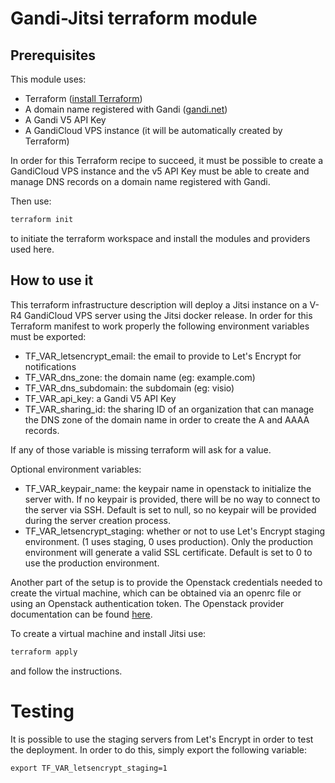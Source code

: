 # Gandi-Jitsi terraform module

## Prerequisites

This module uses:

- Terraform ([install Terraform][1])
- A domain name registered with Gandi ([gandi.net](https://www.gandi.net/))
- A Gandi V5 API Key
- A GandiCloud VPS instance (it will be automatically created by Terraform)

In order for this Terraform recipe to succeed, it must be possible to create a GandiCloud VPS instance and the v5 API Key must be able to create and manage DNS records on a domain name registered with Gandi.

Then use:

```bash
terraform init
```

to initiate the terraform workspace and install the modules and providers used here.

## How to use it

This terraform infrastructure description will deploy a Jitsi instance on a V-R4 GandiCloud VPS server using the Jitsi docker release.
In order for this Terraform manifest to work properly the following environment variables must be exported:

 - TF_VAR_letsencrypt_email: the email to provide to Let's Encrypt for notifications
 - TF_VAR_dns_zone: the domain name (eg: example.com)
 - TF_VAR_dns_subdomain: the subdomain (eg: visio)
 - TF_VAR_api_key: a Gandi V5 API Key
 - TF_VAR_sharing_id: the sharing ID of an organization that can manage the DNS zone of the domain name in order to create the A and AAAA records.

If any of those variable is missing terraform will ask for a value.

Optional environment variables:

 - TF_VAR_keypair_name: the keypair name in openstack to initialize the server with. If no keypair is provided, there will be no way to connect to the server via SSH. Default is set to null, so no keypair will be provided during the server creation process.
 - TF_VAR_letsencrypt_staging: whether or not to use Let's Encrypt staging environment. (1 uses staging, 0 uses production). Only the production environment will generate a valid SSL certificate. Default is set to 0 to use the production environment.

Another part of the setup is to provide the Openstack credentials needed to create the virtual machine, which can be obtained via an openrc file or using an Openstack authentication token.
The Openstack provider documentation can be found [here](https://registry.terraform.io/providers/terraform-provider-openstack/openstack/latest/docs).


To create a virtual machine and install Jitsi use:

```bash
terraform apply
```

and follow the instructions.

# Testing

It is possible to use the staging servers from Let's Encrypt in order to test the deployment.
In order to do this, simply export the following variable:

```
export TF_VAR_letsencrypt_staging=1
```

[1]: https://learn.hashicorp.com/tutorials/terraform/install-cli
